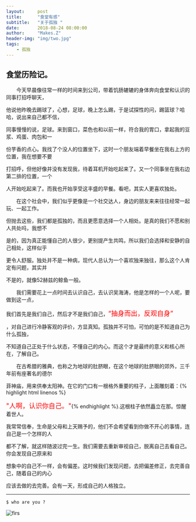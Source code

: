 ```yaml
---
layout:     post
title:      "食堂有感"
subtitle:   "关于孤独 "
date:       2018-08-24 08:00:00
author:     "Makes.Z"
header-img: "img/two.jpg"
tags:
    - 孤独
---
```


## 食堂历险记。

　　今天早晨像往常一样的时间来到公司，带着饥肠辘辘的身体奔向食堂和认识的同事打招呼聊天，

他说他昨晚去踢球了，心想，足球，晚上怎么踢，于是试探性的问，踢篮球？哈哈，说出来自己都不信，

同事慢慢的说，足球。来到窗口，菜色也和以前一样，符合我的胃口，拿起我的豆浆、鸡蛋、肉包和一

份芋香的点心。我找了个没人的位置坐下，这时一个朋友端着早餐坐在我右上方的位置，我在想要不要

打招呼，但他好像并没有发现我，待着耳机开始吃起来了。又一个同事坐在我右边第二排的位置，一个

人开始吃起来了。而我也开始享受这丰盛的早餐。看吧，其实人更喜欢独处。

　　在这个社会中，我们似乎更像是一个社交达人，身边的朋友来来往往经常一起玩、一起工作。

但抛去这些，我们都是孤独的，而且更愿意选择一个人相处。是真的我们不愿和别人共处吗，我想不

是的，因为真正能懂自己的人很少，更别提产生共鸣，所以我们会选择和安静的自己相处，这样似乎

更令人舒服。独处并不是一种病，现代人总认为一个喜欢独来独往，那么这个人肯定有问题，其实并

不是的，就像52赫兹的鲸鱼一般。

　　我们需要花上一点时间去认识自己，去认识吴海涛，他是怎样的一个人呢，要做到这一点，  

我们首先是我们自己，然后才不是我们自己，<font color=red size=4>“抽身而出，反观自身”

</font>，对自己进行冷静客观的评价，方显真知。孤独并不可怕，可怕的是不知道自己为什么孤独，

不知道自己正处于什么状态，不懂自己的内心。而这个才是最终的意义和核心所在，了解自己。

　　在古希腊的雅典，也称之为地球的肚脐眼，在这个地球的肚脐眼的郊外，三千年前有座著名的德尔

菲神庙，用来供奉太阳神。在它的门口有一根格外重要的柱子，上面雕刻着：{% highlight html linenos %}

<font color=red size=4>"人啊，认识你自己。"</font>{% endhighlight %}.这根柱子依然矗立在那。惊醒着世人。

我常常信奉，生命是父母和上天赐予的，他们不会希望看到你做不开心的事情，连自己是一个怎样的人

都不了解，就这样随波过完一生。我们需要去重新审视自己，脱离自己去看自己。你会发现自己原来和

想象中的自己不一样，会有偏差。这时候我们发现问题，去把偏差修正，去完善自己，随着自己的内心

应该去做的去完善。会有一天，形成自己的人格独立。


---
```
$ who are you ?
```

![firs]({{"/assets/1.jpg"}})
